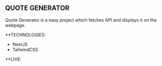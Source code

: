 ## QUOTE GENERATOR
Quote Generator is a easy project which fetches API and displays it on the webpage.

**TECHNOLOGIES:
- NextJS
- TailwindCSS

**LIVE:
